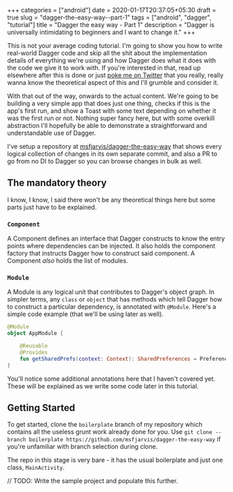 +++
categories = ["android"]
date = 2020-01-17T20:37:05+05:30
draft = true
slug = "dagger-the-easy-way--part-1"
tags = ["android", "dagger", "tutorial"]
title = "Dagger the easy way - Part 1"
description = "Dagger is universally intimidating to beginners and I want to change it."
+++

This is not your average coding tutorial. I'm going to show you how to write real-world Dagger code and skip all the shit about the implementation details of everything we're using and how Dagger does what it does with the code we give it to work with. If you're interested in that, read up elsewhere after this is done or just [poke me on Twitter](https://twitter.com/MSF_Jarvis) that you really, really wanna know the theoretical aspect of this and I'll grumble and consider it.

With that out of the way, onwards to the actual content. We're going to be building a very simple app that does just one thing, checks if this is the app's first run, and show a Toast with some text depending on whether it was the first run or not. Nothing super fancy here, but with some overkill abstraction I'll hopefully be able to demonstrate a straightforward and understandable use of Dagger.

I've setup a repository at [msfjarvis/dagger-the-easy-way](https://github.com/msfjarvis/dagger-the-easy-way) that shows every logical collection of changes in its own separate commit, and also a PR to go from no DI to Dagger so you can browse changes in bulk as well.

## The mandatory theory

I know, I know, I said there won't be any theoretical things here but some parts just have to be explained.

### `Component`

A Component defines an interface that Dagger constructs to know the entry points where dependencies can be injected. It also holds the component factory that instructs Dagger how to construct said component. A Component *also* holds the list of modules.

### `Module`

A Module is any logical unit that contributes to Dagger's object graph. In simpler terms, any `class` or `object` that has methods which tell Dagger how to construct a particular dependency, is annotated with `@Module`. Here's a simple code example (that we'll be using later as well).

```kotlin
@Module
object AppModule {

    @Reusable
    @Provides
    fun getSharedPrefs(context: Context): SharedPreferences = PreferenceManager.getDefaultSharedPreferences(context)
}
```

You'll notice some additional annotations here that I haven't covered yet. These will be explained as we write some code later in this tutorial.

## Getting Started

To get started, clone the `boilerplate` branch of my repository which contains all the useless grunt work already done for you. Use `git clone --branch boilerplate https://github.com/msfjarvis/dagger-the-easy-way` if you're unfamiliar with branch selection during clone.

The repo in this stage is very bare - it has the usual boilerplate and just one class, `MainActivity`.

// TODO: Write the sample project and populate this further.
